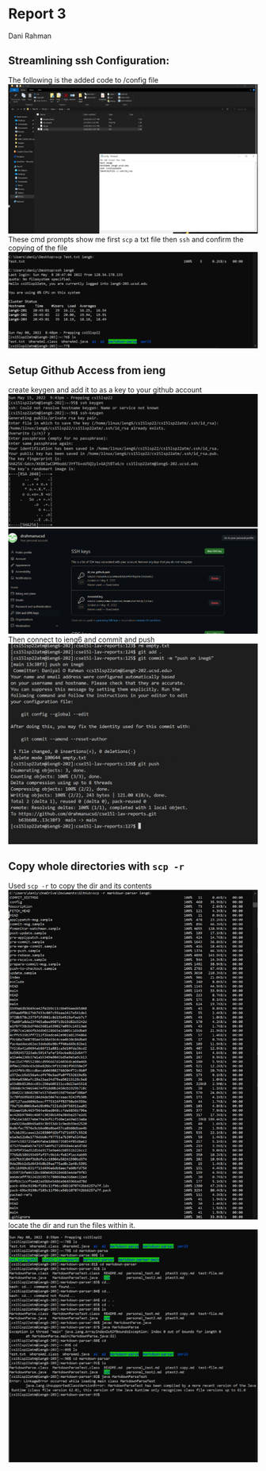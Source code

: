
# Report 3
Dani Rahman
## Streamlining ssh Configuration:
The following is the added code to /config file
![Image](https://github.com/drahmanucsd/cse15l-lav-reports/blob/main/Images/lab3-1.png?raw=true)
These cmd prompts show me first `scp` a txt file then `ssh` and confirm the copying of the file
![Image](https://github.com/drahmanucsd/cse15l-lav-reports/blob/main/Images/lab3-2.png?raw=true)
## Setup Github Access from ieng
create keygen and add it to as a key to your github account
![Image](https://github.com/drahmanucsd/cse15l-lav-reports/blob/main/Images/lab3-8.png?raw=true)
![Image](https://github.com/drahmanucsd/cse15l-lav-reports/blob/main/Images/lab3-7.png?raw=true)
Then connect to ieng6 and commit and push
![Image](https://github.com/drahmanucsd/cse15l-lav-reports/blob/main/Images/lab3-6.png?raw=true)
## Copy whole directories with `scp -r`
Used `scp -r` to copy the dir and its contents
![Image](https://github.com/drahmanucsd/cse15l-lav-reports/blob/main/Images/lab3-3.png?raw=true)
locate the dir and run the files within it.
![Image](https://github.com/drahmanucsd/cse15l-lav-reports/blob/main/Images/lab3-4.png?raw=true)
